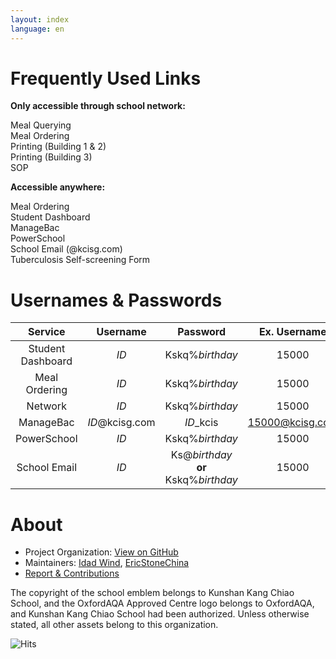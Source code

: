 ```yaml
---
layout: index
language: en
---
```


# Frequently Used Links

**Only accessible through school network:**

<div class="button-link" href="https://ordering.kcisec.com/chaxun.asp">Meal Querying</div>
<div class="button-link" href="https://ordering.kcisec.com/index.asp">Meal Ordering</div>
<div class="button-link" href="https://192.168.80.60/">Printing (Building 1 & 2)</div>
<div class="button-link" href="http://192.168.80.68/">Printing (Building 3)</div>
<div class="button-link" href="https://sop.kcisec.com/">SOP</div>

**Accessible anywhere:**

<div class="button-link" href="https://ordering.kcisec.com/ordering">Meal Ordering</div>
<div class="button-link" href="https://portal.kcisec.com/China">Student Dashboard</div>
<div class="button-link" href="https://kcisec.managebac.cn">ManageBac</div>
<div class="button-link" href="https://powerschool.kcisec.org.cn/public/">PowerSchool</div>
<div class="button-link" href="https://mail.kcisg.com">School Email (@kcisg.com)
</div>
<div class="button-link" href="https://portal.kcisec.com/login/Account/LogHC">Tuberculosis Self-screening Form</div>

# Usernames & Passwords

|Service|Username|Password|Ex. Username|Ex. Password|
|:---:|:---:|:---:|:---:|:---:|
|Student Dashboard|*ID*|Kskq%*birthday*|15000|Kskq%20080909|
|Meal Ordering|*ID*|Kskq%*birthday*|15000|Kskq%20080909|
|Network|*ID*|Kskq%*birthday*|15000|Kskq%20080909|
|ManageBac|*ID*@kcisg.com|*ID*_kcis|15000@kcisg.com|15000_kcis|
|PowerSchool|*ID*|Kskq%*birthday*|15000|Kskq%20080909|
|School Email|*ID*|Ks@*birthday* **or** Kskq%*birthday*|15000|Ks@20080909|

# About

- Project Organization: [View on GitHub](https://github.com/KCISEastCampus)
- Maintainers: [Idad Wind](https://www.github.com/idadwind1), [EricStoneChina](https://www.github.com/EricStoneChina)
- [Report & Contributions](mailto:report@kcisec.site)

The copyright of the school emblem belongs to Kunshan Kang Chiao School, and the OxfordAQA Approved Centre logo belongs to OxfordAQA, and Kunshan Kang Chiao School had been authorized. Unless otherwise stated, all other assets belong to this organization.

![Hits](https://hits.seeyoufarm.com/api/count/incr/badge.svg?url=https%3A%2F%2Fkcisec.site&count_bg=%2379C83D&title_bg=%23555555&icon=googleclassroom.svg&icon_color=%23E7E7E7&title=%E7%BD%91%E7%AB%99%E8%AE%BF%E9%97%AE%E6%AC%A1%E6%95%B0&edge_flat=false)
